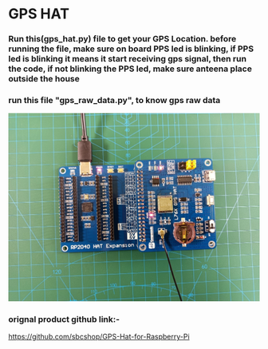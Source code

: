 # GPS HAT

### Run this(gps_hat.py) file to get your GPS Location. before running the file, make sure on board PPS led is blinking, if PPS led is blinking it means it start receiving gps signal, then run the code, if not blinking the PPS led, make sure anteena place outside the house

### run this file "gps_raw_data.py", to know gps raw data

<img src = "https://github.com/sbcshop/RP2040-HAT-Expansion/blob/main/images/img13.jpg"/>

### orignal product github link:-
https://github.com/sbcshop/GPS-Hat-for-Raspberry-Pi

